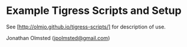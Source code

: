 # Example Tigress Scripts and Setup
See [http://olmjo.github.io/tigress-scripts/] for description of use.

Jonathan Olmsted (jpolmsted@gmail.com)
